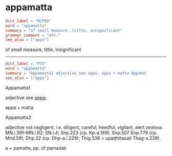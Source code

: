 # appamatta

``` toml
dict_label = "NCPED"
word = "appamatta"
summary = "of small measure, little, insignificant"
grammar_comment = "mfn."
see_also = ["appa"]
```

of small measure, little, insignificant

--------------------

``` toml
dict_label = "PTS"
word = "appamatta"
summary = "Appamatta1 adjective see appa. appa + matta Appama"
see_also = ["appa"]
```

Appamatta1

adjective see *[appa](appa.md)*.

appa \+ matta

Appamatta2

adjective not negligent, i.e. diligent, careful, heedful, vigilant, alert zealous MN.i.391–MN.i.92; SN.i.4; Snp.223 (cp. Kp\-a.169), Snp.507 Snp.779 (cp. Mnd.59); Dhp.22 (cp. Dhp\-a.i.229); Thig.338 = upaṭṭhitasati Thag\-a.239).

a \+ pamatta, pp. of pamadati

